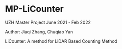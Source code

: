 # MP-LiCounter

UZH Master Project June 2021 - Feb 2022

Author: Jiaqi Zhang, Chuqiao Yan 

LiCounter: A method for LiDAR Based Counting Method 
